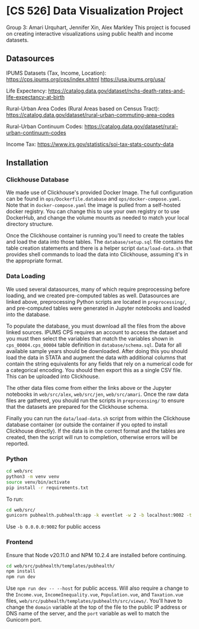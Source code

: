 # [CS 526] Data Visualization Project
Group 3: Amari Urquhart, Jennifer Xin, Alex Markley
This project is focused on creating interactive visualizations using public health and income datasets.


## Datasources
IPUMS Datasets (Tax, Income, Location):
https://cps.ipums.org/cps/index.shtml
https://usa.ipums.org/usa/

Life Expectency:
https://catalog.data.gov/dataset/nchs-death-rates-and-life-expectancy-at-birth

Rural-Urban Area Codes (Rural Areas based on Census Tract):
https://catalog.data.gov/dataset/rural-urban-commuting-area-codes

Rural-Urban Continuum Codes:
https://catalog.data.gov/dataset/rural-urban-continuum-codes

Income Tax:
https://www.irs.gov/statistics/soi-tax-stats-county-data

## Installation

### Clickhouse Database
We made use of Clickhouse's provided Docker Image.
The full configuration can be found in `ops/Dockerfile.database` and `ops/docker-compose.yaml`.
Note that in `docker-compose.yaml` the image is pulled from a self-hosted docker registry. 
You can change this to use your own registry or to use DockerHub, and change the volume mounts as needed to match your local directory structure.

Once the Clickhouse container is running you'll need to create the tables and load the data into those tables.
The `database/setup.sql` file contains the table creation statements and there is a helper script `data/load-data.sh` that provides shell commands to load the data into 
Clickhouse, assuming it's in the appropriate format.

### Data Loading

We used several datasources, many of which require preprocessing before loading, and we created pre-computed tables as well.
Datasources are linked above, preprocessing Python scripts are located in `preprocessing/`, and pre-computed tables were generated in Jupyter notebooks and loaded into the database.

To populate the database, you must download all the files from the above linked sources. IPUMS CPS requires an account to access the dataset and you must then select 
the variables that match the variables shown in `cps_00004.cps_00004` table definition in `database/schema.sql`. Data for all available sample years should be downloaded.
After doing this you should load the data in STATA and augment the data with additional columns that contain the string equivalents for any fields that rely on a numerical code for a categorical encoding. You should then export this as a single CSV file. This can be uploaded into Clickhouse.

The other data files come from either the links above or the Jupyter notebooks in `web/src/alex`, `web/src/jen`, `web/src/amari`.
Once the raw data files are gathered, you should run the scripts in `preprocessing/` to ensure that the datasets are prepared for the Clickhouse schema.


Finally you can run the `data/load-data.sh` script from within the Clickhouse database container (or outside the container if you opted to install Clickhouse directly).
If the data is in the correct format and the tables are created, then the script will run to completion, otherwise errors will be reported.

### Python

```bash
cd web/src
python3 -m venv venv
source venv/bin/activate
pip install -r requirements.txt  
```

To run:

```bash
cd web/src/
gunicorn pubhealth.pubhealth:app -k eventlet -w 2 -b localhost:9002 -t 1000
```

Use `-b 0.0.0.0:9002` for public access

### Frontend
Ensure that Node v20.11.0 and NPM 10.2.4 are installed before continuing.

```bash
cd web/src/pubhealth/templates/pubhealth/
npm install 
npm run dev
```

Use `npm run dev -- --host` for public access. Will also require a change to the `Income.vue`, `IncomeInequality.vue`, `Population.vue`, and `Taxation.vue` files, `web/src/pubhealth/templates/pubhealth/src/views/`. You'll have to change the `domain` variable at the top of the file to the public IP address or DNS name of the server, and the `port` variable as well to match the Gunicorn port.